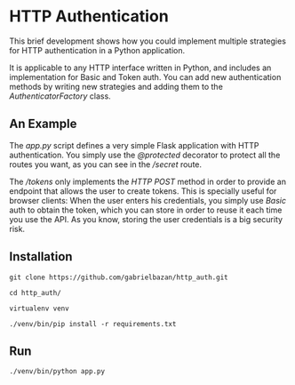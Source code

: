 # HTTP Authentication

This brief development shows how you could implement multiple
strategies for HTTP authentication in a Python application.

It is applicable to any HTTP interface written in Python,
and includes an implementation for Basic and Token auth. You 
can add new authentication methods by writing new strategies 
and adding them to the _AuthenticatorFactory_ class.


## An Example

The _app.py_ script defines a very simple Flask application 
with HTTP authentication. You simply use the _@protected_ 
decorator to protect all the routes you want, as you can see 
in the _/secret_ route. 

The _/tokens_ only implements the 
_HTTP POST_ method in order to provide an endpoint that 
allows the user to create tokens. This is specially useful
for browser clients: When the user enters his credentials, 
you simply use _Basic_ auth to obtain the token, which you 
can store in order to reuse it each time you use the API. As 
you know, storing the user credentials is a big security 
risk.


## Installation

```
git clone https://github.com/gabrielbazan/http_auth.git

cd http_auth/

virtualenv venv

./venv/bin/pip install -r requirements.txt
```


## Run

```
./venv/bin/python app.py
```
